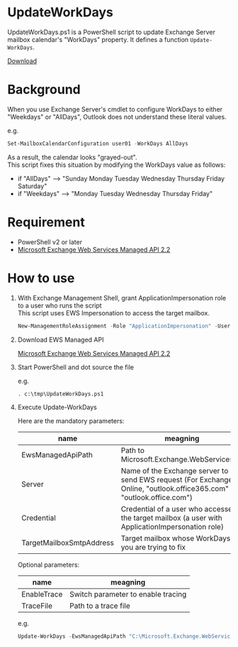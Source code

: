 # UpdateWorkDays
UpdateWorkDays.ps1 is a PowerShell script to update Exchange Server mailbox calendar's "WorkDays" property.
It defines a function `Update-WorkDays`.

[Download](https://raw.githubusercontent.com/jpmessaging/UpdateWorkDays/master/UpdateWorkDays.ps1)

# Background
When you use Exchange Server's cmdlet to configure WorkDays to either "Weekdays" or "AllDays", Outlook does not understand these literal values.

e.g.
```PowerShell
Set-MailboxCalendarConfiguration user01 -WorkDays AllDays
```

As a result, the calendar looks "grayed-out".  
This script fixes this situation by modifying the WorkDays value as follows:

- if "AllDays"  --> "Sunday Monday Tuesday Wednesday Thursday Friday Saturday"
- if "Weekdays" --> "Monday Tuesday Wednesday Thursday Friday"

# Requirement
- PowerShell v2 or later
- [Microsoft Exchange Web Services Managed API 2.2](https://www.microsoft.com/en-us/download/details.aspx?id=42951)

# How to use

1. With Exchange Management Shell, grant ApplicationImpersonation role to a user who runs the script  
   This script uses EWS Impersonation to access the target mailbox.

   ```PowerShell
   New-ManagementRoleAssignment -Role "ApplicationImpersonation" -User contoso\administrator
   ```
   
2. Download EWS Managed API
   
   [Microsoft Exchange Web Services Managed API 2.2](https://www.microsoft.com/en-us/download/details.aspx?id=42951)

3. Start PowerShell and dot source the file

   e.g. 
   ```
   . c:\tmp\UpdateWorkDays.ps1
   ```
  
5. Execute Update-WorkDays

   Here are the mandatory parameters:
   
   |name|meagning
   |----|-
   |EwsManagedApiPath|Path to Microsoft.Exchange.WebServices.dll
   |Server|Name of the Exchange server to send EWS request (For Exchange Online, "outlook.office365.com" or "outlook.office.com")
   |Credential|Credential of a user who accesses the target mailbox (a user with ApplicationImpersonation role)
   |TargetMailboxSmtpAddress|Target mailbox whose WorkDays you are trying to fix
   
   Optional parameters:

   |name|meagning
   |----|-
   |EnableTrace|Switch parameter to enable tracing
   |TraceFile|Path to a trace file
   
   
   e.g.
   ```PowerShell
   Update-WorkDays -EwsManagedApiPath "C:\Microsoft.Exchange.WebServices.dll" -Server myExchange.contoso.local -Credential (Get-Credential) -TargetMailboxSmtpAddress user01@contoso.local
   ```
   
   
   
  
